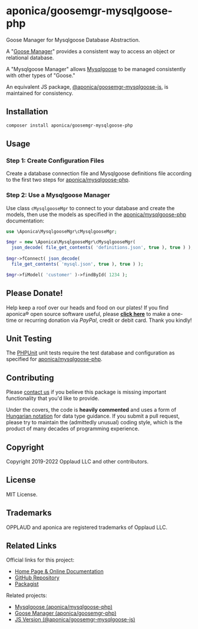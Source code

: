 # aponica/goosemgr-mysqlgoose-php

Goose Manager for Mysqlgoose Database Abstraction.

A "[Goose Manager](https://aponica.com/docs/goosemgr-php)" provides a
consistent way to access an object or relational database. 

A "Mysqlgoose Manager" allows
[Mysqlgoose](https://aponica.com/docs/mysqlgoose-php)
to be managed consistently with other types of "Goose."

An equivalent JS package, 
[@aponica/goosemgr-mysqlgoose-js](https://aponica.com/docs/goosemgr-mysqlgoose-js), 
is maintained for consistency.

<a name="installation"></a>
## Installation

```sh
composer install aponica/goosemgr-mysqlgoose-php
```

<a name="usage"></a>
## Usage

### Step 1: Create Configuration Files

Create a database connection file and Mysqlgoose definitions file
according to the first two steps for 
<a href="https://aponica.com/docs/mysqlgoose-php">aponica/mysqlgoose-php</a>.

### Step 2: Use a Mysqlgoose Manager

Use class `cMysqlgooseMgr` to connect to your database and create the models,
then use the models as specified in the 
<a href="https://aponica.com/docs/mysqlgoose-php">aponica/mysqlgoose-php</a>
documentation:

```php
use \Aponica\MysqlgooseMgr\cMysqlgooseMgr;

$mgr = new \Aponica\MysqlgooseMgr\cMysqlgooseMgr(
  json_decode( file_get_contents( 'definitions.json', true ), true ) );
  
$mgr->fConnect( json_decode( 
  file_get_contents( 'mysql.json', true ), true ) );

$mgr->fiModel( 'customer' )->findById( 1234 );
```

## Please Donate!

Help keep a roof over our heads and food on our plates! 
If you find aponica® open source software useful, please 
**[click here](https://www.paypal.com/biz/fund?id=BEHTAS8WARM68)** 
to make a one-time or recurring donation via *PayPal*, credit 
or debit card. Thank you kindly!

## Unit Testing

The [PHPUnit](https://phpunit.de/) unit tests require the test database
and configuration as specified for
[aponica/mysqlgoose-php](https://aponica.com/docs/mysqlgoose-php). 

## Contributing

Please [contact us](https://aponica.com/contact/) if you believe this package
is missing important functionality that you'd like to provide.

Under the covers, the code is **heavily commented** and uses a form of
[Hungarian notation](https://en.wikipedia.org/wiki/Hungarian_notation) 
for data type guidance. If you submit a pull request, please try to maintain
the (admittedly unusual) coding style, which is the product of many decades
of programming experience.

## Copyright

Copyright 2019-2022 Opplaud LLC and other contributors.

## License

MIT License.

## Trademarks

OPPLAUD and aponica are registered trademarks of Opplaud LLC.

## Related Links

Official links for this project:

* [Home Page & Online Documentation
    ](https://aponica.com/docs/goosemgr-mysqlgoose-php/)
* [GitHub Repository](https://github.com/aponica/goosemgr-mysqlgoose-php)
* [Packagist](https://packagist.org/packages/aponica/goosemgr-mysqlgoose-php)
  
Related projects:

* [Mysqlgoose (aponica/mysqlgoose-php)
    ](https://aponica.com/docs/mysqlgoose-php/)
* [Goose Manager (aponica/goosemgr-php)
    ](https://aponica.com/docs/goosemgr-php/)
* [JS Version (@aponica/goosemgr-mysqlgoose-js)
    ](https://aponica.com/docs/goosemgr-mysqlgoose-js/)

